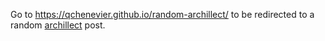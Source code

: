Go to https://qchenevier.github.io/random-archillect/ to be redirected to a random [archillect](https://archillect.com) post.
